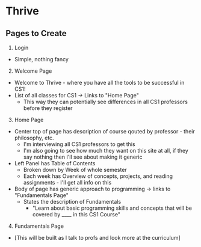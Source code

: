 # Thrive


## Pages to Create

1. Login
  * Simple, nothing fancy
2. Welcome Page
  * Welcome to Thrive - where you have all the tools to be successful in CS1!
  * List of all classes for CS1 -> Links to "Home Page"
    * This way they can potentially see differences in all CS1 professors before they register
3. Home Page
  * Center top of page has description of course qouted by professor - their philosophy, etc. 
    * I'm interviewing all CS1 professors to get this
    * I'm also going to see how much they want on this site at all, if they say nothing then I'll see about making it generic
  * Left Panel has Table of Contents
    * Broken down by Week of whole semester
    * Each week has Overview of concepts, projects, and reading assignments - I'll get all info on this
  * Body of page has generic approach to programming -> links to "Fundamentals Page"
     * States the description of Fundamentals 
        * "Learn about basic programming skills and concepts that will be covered by ____ in this CS1 Course"
4. Fundamentals Page
  * [This will be built as I talk to profs and look more at the curriculum]
